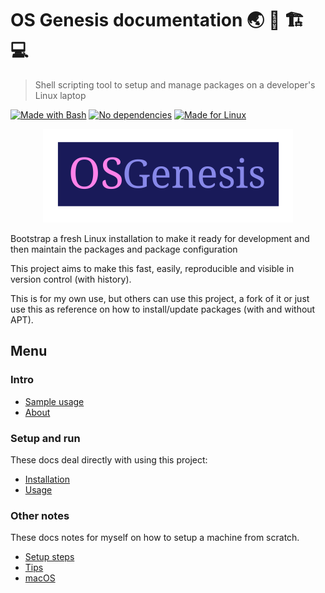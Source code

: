 # OS Genesis documentation 🌏 🧬 🏗 💻
>  Shell scripting tool to setup and manage packages on a developer's Linux laptop

[![Made with Bash](https://img.shields.io/badge/Made_with-Bash-blue.svg)](https://www.gnu.org/software/bash/)
[![No dependencies](https://img.shields.io/badge/dependencies-0-blue.svg)](https://www.gnu.org/software/bash/)
[![Made for Linux](https://img.shields.io/badge/Made_for-Linux_🐧-blue.svg)](https://www.linux.org/)

<p align="center">
    <img src="logo.svg" height="150px">
</p>

Bootstrap a fresh Linux installation to make it ready for development and then maintain the packages and package configuration

This project aims to make this fast, easily, reproducible and visible in version control (with history).

This is for my own use, but others can use this project, a fork of it or just use this as reference on how to install/update packages (with and without APT).


## Menu

### Intro

- [Sample usage](sample-usage.md)
- [About](about.md)

### Setup and run

These docs deal directly with using this project:

- [Installation](installation.md)
- [Usage](usage.md)

### Other notes

These docs notes for myself on how to setup a machine from scratch.

- [Setup steps](setup-steps.md)
- [Tips](tips.md)
- [macOS](mac-os.md)
